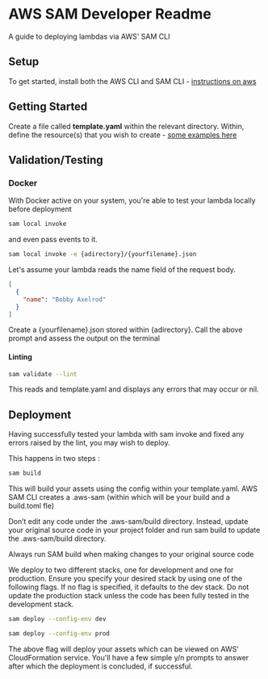 # AWS SAM Developer Readme

A guide to deploying lambdas via AWS' SAM CLI

## Setup

To get started, install both the AWS CLI and SAM CLI -
[instructions on aws](https://docs.aws.amazon.com/serverless-application-model/latest/developerguide/install-sam-cli.html)

## Getting Started

Create a file called **template.yaml** within the relevant directory. Within, define the resource(s) that you wish to create - [some examples here](https://medium.com/carsales-dev/api-gateway-with-aws-sam-template-c05afdd9cafe)

## Validation/Testing

### Docker

With Docker active on your system, you're able to test your lambda locally before deployment

```bash
sam local invoke
```

and even pass events to it.

```bash
sam local invoke -e {adirectory}/{yourfilename}.json
```

Let's assume your lambda reads the name field of the request body.

```json
[
  {
    "name": "Bobby Axelrod"
  }
]
```

Create a {yourfilename}.json stored within {adirectory}. Call the above prompt and assess the output on the terminal

#### Linting

```bash
sam validate --lint
```

This reads and template.yaml and displays any errors that may occur or nil.

## Deployment

Having successfully tested your lambda with sam invoke and fixed any errors raised by the lint, you may wish to deploy.

This happens in two steps :

```bash
sam build
```

This will build your assets using the config within your template.yaml. AWS SAM CLI creates a .aws-sam (within which will be your build and a build.toml fle)

Don’t edit any code under the .aws-sam/build directory.
Instead, update your original source code in your project folder
and run sam build to update the .aws-sam/build directory.

Always run SAM build when making changes to your original source code

We deploy to two different stacks, one for development and one for production. Ensure you specify your desired stack by using one of the following flags. If no flag is specified, it defaults to the dev stack. Do not update the production stack unless the code has been fully tested in the development stack.

```bash
sam deploy --config-env dev
```

```bash
sam deploy --config-env prod
```

The above flag will deploy your assets which can be viewed on AWS' CloudFormation service. You'll have a few simple y/n prompts to answer after which the deployment is concluded, if successful.
